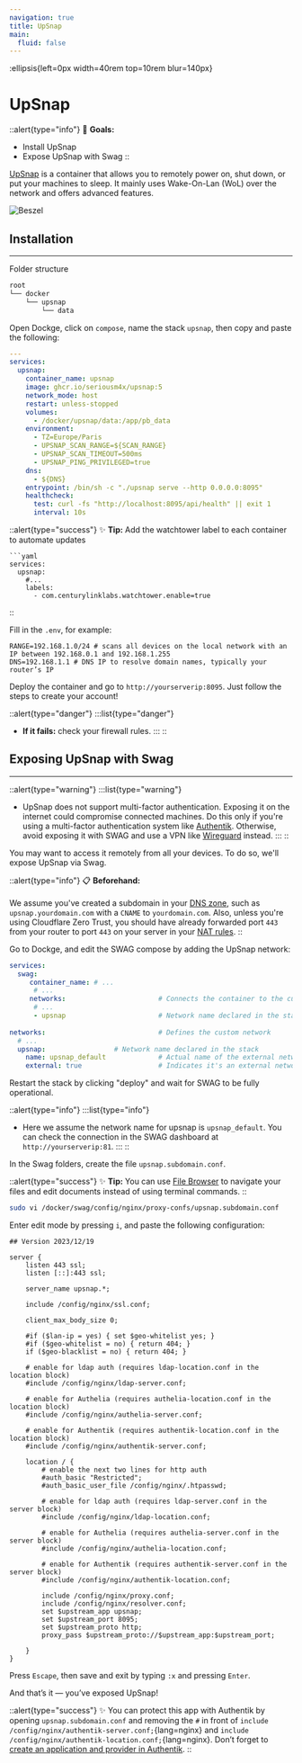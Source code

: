 ```yaml
---
navigation: true
title: UpSnap
main:
  fluid: false
---
```

:ellipsis{left=0px width=40rem top=10rem blur=140px}
# UpSnap

::alert{type="info"}
🎯 __Goals:__
- Install UpSnap
- Expose UpSnap with Swag
::

[UpSnap](https://github.com/seriousm4x/UpSnap) is a container that allows you to remotely power on, shut down, or put your machines to sleep. It mainly uses Wake-On-Lan (WoL) over the network and offers advanced features.

![Beszel](/img/serveex/upsnap.webp)

## Installation
---

Folder structure

```sh
root
└── docker
    └── upsnap
        └── data
```

Open Dockge, click on `compose`, name the stack `upsnap`, then copy and paste the following:

```yaml
---
services:
  upsnap:
    container_name: upsnap
    image: ghcr.io/seriousm4x/upsnap:5
    network_mode: host
    restart: unless-stopped
    volumes:
      - /docker/upsnap/data:/app/pb_data
    environment:
      - TZ=Europe/Paris
      - UPSNAP_SCAN_RANGE=${SCAN_RANGE}
      - UPSNAP_SCAN_TIMEOUT=500ms
      - UPSNAP_PING_PRIVILEGED=true
    dns:
      - ${DNS}
    entrypoint: /bin/sh -c "./upsnap serve --http 0.0.0.0:8095"
    healthcheck:
      test: curl -fs "http://localhost:8095/api/health" || exit 1
      interval: 10s
```

::alert{type="success"}
✨ __Tip:__ Add the watchtower label to each container to automate updates

    ```yaml
    services:
      upsnap:
        #...
        labels:
          - com.centurylinklabs.watchtower.enable=true
::

Fill in the `.env`, for example:

```properties
RANGE=192.168.1.0/24 # scans all devices on the local network with an IP between 192.168.0.1 and 192.168.1.255
DNS=192.168.1.1 # DNS IP to resolve domain names, typically your router’s IP
```

Deploy the container and go to `http://yourserverip:8095`. Just follow the steps to create your account!

::alert{type="danger"}
:::list{type="danger"}
- __If it fails:__ check your firewall rules.
:::
::

## Exposing UpSnap with Swag
---

::alert{type="warning"}
:::list{type="warning"}
- UpSnap does not support multi-factor authentication. Exposing it on the internet could compromise connected machines. Do this only if you're using a multi-factor authentication system like [Authentik](/serveex/security/authentik/). Otherwise, avoid exposing it with SWAG and use a VPN like [Wireguard](/serveex/security/wireguard) instead.
:::
::

You may want to access it remotely from all your devices. To do so, we'll expose UpSnap via Swag.

::alert{type="info"}
📋 __Beforehand:__
<br/><br/>
We assume you've created a subdomain in your [DNS zone](/general/networking/dns), such as `upsnap.yourdomain.com` with a `CNAME` to `yourdomain.com`. Also, unless you're using Cloudflare Zero Trust, you should have already forwarded port `443` from your router to port `443` on your server in your [NAT rules](/general/networking/nat).
::

Go to Dockge, and edit the SWAG compose by adding the UpSnap network:

```yaml
services:
  swag:
     container_name: # ...
      # ... 
     networks:                       # Connects the container to the custom network 
      # ...           
      - upsnap                       # Network name declared in the stack
    
networks:                            # Defines the custom network
  # ...
  upsnap:                 # Network name declared in the stack
    name: upsnap_default             # Actual name of the external network
    external: true                   # Indicates it's an external network
```

Restart the stack by clicking "deploy" and wait for SWAG to be fully operational.

::alert{type="info"}
:::list{type="info"}
- Here we assume the network name for upsnap is `upsnap_default`. You can check the connection in the SWAG dashboard at `http://yourserverip:81`.
:::
::

In the Swag folders, create the file `upsnap.subdomain.conf`.

::alert{type="success"}
✨ __Tip:__ You can use [File Browser](/serveex/files/file-browser) to navigate your files and edit documents instead of using terminal commands.
::

```sh
sudo vi /docker/swag/config/nginx/proxy-confs/upsnap.subdomain.conf
```
Enter edit mode by pressing `i`, and paste the following configuration:

```nginx
## Version 2023/12/19

server {
    listen 443 ssl;
    listen [::]:443 ssl;

    server_name upsnap.*;

    include /config/nginx/ssl.conf;

    client_max_body_size 0;

    #if ($lan-ip = yes) { set $geo-whitelist yes; }
    #if ($geo-whitelist = no) { return 404; }
    if ($geo-blacklist = no) { return 404; }

    # enable for ldap auth (requires ldap-location.conf in the location block)
    #include /config/nginx/ldap-server.conf;

    # enable for Authelia (requires authelia-location.conf in the location block)
    #include /config/nginx/authelia-server.conf;

    # enable for Authentik (requires authentik-location.conf in the location block)
    #include /config/nginx/authentik-server.conf;

    location / {
        # enable the next two lines for http auth
        #auth_basic "Restricted";
        #auth_basic_user_file /config/nginx/.htpasswd;

        # enable for ldap auth (requires ldap-server.conf in the server block)
        #include /config/nginx/ldap-location.conf;

        # enable for Authelia (requires authelia-server.conf in the server block)
        #include /config/nginx/authelia-location.conf;

        # enable for Authentik (requires authentik-server.conf in the server block)
        #include /config/nginx/authentik-location.conf;

        include /config/nginx/proxy.conf;
        include /config/nginx/resolver.conf;
        set $upstream_app upsnap;
        set $upstream_port 8095;
        set $upstream_proto http;
        proxy_pass $upstream_proto://$upstream_app:$upstream_port;

    }
}
```

Press `Escape`, then save and exit by typing `:x` and pressing `Enter`.

And that’s it — you’ve exposed UpSnap!

::alert{type="success"}
✨ You can protect this app with Authentik by opening `upsnap.subdomain.conf` and removing the `#` in front of `include /config/nginx/authentik-server.conf;`{lang=nginx} and `include /config/nginx/authentik-location.conf;`{lang=nginx}. Don’t forget to [create an application and provider in Authentik](/serveex/security/authentik#protecting-an-app-via-reverse-proxy).
::
